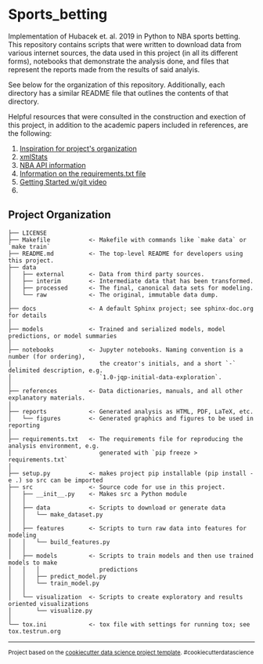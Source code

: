 Sports_betting
==============================

Implementation of Hubacek et. al. 2019 in Python to NBA sports betting. This repository contains scripts that were written to download data from various internet sources, the data used in this project (in all its different forms), notebooks that demonstrate the analysis done, and files that represent the reports made from the results of said analyis. 

See below for the organization of this repository. Additionally, each directory has a similar README file that outlines the contents of that directory.

Helpful resources that were consulted in the construction and exection of this project, in addition to the academic papers included in references, are the following:
1. [Inspiration for project's organization](https://medium.com/@rrfd/cookiecutter-data-science-organize-your-projects-atom-and-jupyter-2be7862f487e)
2. [xmlStats](https://erikberg.com/api)
3. [NBA API information](https://github.com/swar/nba_api/blob/master/docs/nba_api/stats/endpoints/boxscoreadvancedv2.md)
4. [Information on the requirements.txt file](https://medium.com/@boscacci/why-and-how-to-make-a-requirements-txt-f329c685181e)
5. [Getting Started w/git video](https://www.youtube.com/watch?v=HVsySz-h9r4)
6. 

Project Organization
------------

    ├── LICENSE
    ├── Makefile           <- Makefile with commands like `make data` or `make train`
    ├── README.md          <- The top-level README for developers using this project.
    ├── data
    │   ├── external       <- Data from third party sources.
    │   ├── interim        <- Intermediate data that has been transformed.
    │   ├── processed      <- The final, canonical data sets for modeling.
    │   └── raw            <- The original, immutable data dump.
    │
    ├── docs               <- A default Sphinx project; see sphinx-doc.org for details
    │
    ├── models             <- Trained and serialized models, model predictions, or model summaries
    │
    ├── notebooks          <- Jupyter notebooks. Naming convention is a number (for ordering),
    │                         the creator's initials, and a short `-` delimited description, e.g.
    │                         `1.0-jqp-initial-data-exploration`.
    │
    ├── references         <- Data dictionaries, manuals, and all other explanatory materials.
    │
    ├── reports            <- Generated analysis as HTML, PDF, LaTeX, etc.
    │   └── figures        <- Generated graphics and figures to be used in reporting
    │
    ├── requirements.txt   <- The requirements file for reproducing the analysis environment, e.g.
    │                         generated with `pip freeze > requirements.txt`
    │
    ├── setup.py           <- makes project pip installable (pip install -e .) so src can be imported
    ├── src                <- Source code for use in this project.
    │   ├── __init__.py    <- Makes src a Python module
    │   │
    │   ├── data           <- Scripts to download or generate data
    │   │   └── make_dataset.py
    │   │
    │   ├── features       <- Scripts to turn raw data into features for modeling
    │   │   └── build_features.py
    │   │
    │   ├── models         <- Scripts to train models and then use trained models to make
    │   │   │                 predictions
    │   │   ├── predict_model.py
    │   │   └── train_model.py
    │   │
    │   └── visualization  <- Scripts to create exploratory and results oriented visualizations
    │       └── visualize.py
    │
    └── tox.ini            <- tox file with settings for running tox; see tox.testrun.org


--------

<p><small>Project based on the <a target="_blank" href="https://drivendata.github.io/cookiecutter-data-science/">cookiecutter data science project template</a>. #cookiecutterdatascience</small></p>
